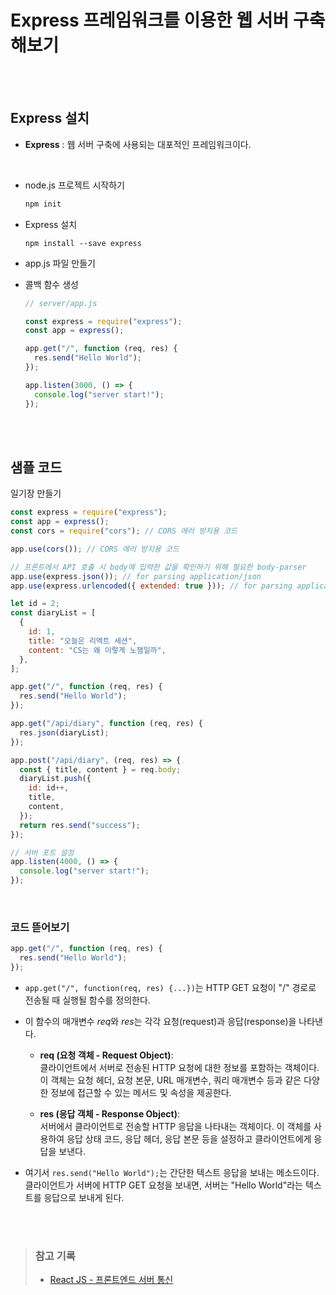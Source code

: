# Express 프레임워크를 이용한 웹 서버 구축해보기

<br/><br/>

<!-- ### 목차 -->

<!-- - <a href=""></a> -->
<!-- - <a href=""></a> -->

<!-- <br/><br/> -->

## Express 설치

- **Express** : 웹 서버 구축에 사용되는 대포적인 프레임워크이다.

<br/>

- node.js 프로젝트 시작하기

  ```cmd
  npm init
  ```

- Express 설치

  ```
  npm install --save express
  ```

- app.js 파일 만들기

- 콜백 함수 생성

  ```js
  // server/app.js

  const express = require("express");
  const app = express();

  app.get("/", function (req, res) {
    res.send("Hello World");
  });

  app.listen(3000, () => {
    console.log("server start!");
  });
  ```

<br/><br/>

## 샘플 코드

일기장 만들기

```js
const express = require("express");
const app = express();
const cors = require("cors"); // CORS 에러 방지용 코드

app.use(cors()); // CORS 에러 방지용 코드

// 프론트에서 API 호출 시 body에 입력한 값을 확인하기 위해 필요한 body-parser
app.use(express.json()); // for parsing application/json
app.use(express.urlencoded({ extended: true })); // for parsing application/x-www-form-urlencoded

let id = 2;
const diaryList = [
  {
    id: 1,
    title: "오늘은 리엑트 세션",
    content: "CS는 왜 이렇게 노잼일까",
  },
];

app.get("/", function (req, res) {
  res.send("Hello World");
});

app.get("/api/diary", function (req, res) {
  res.json(diaryList);
});

app.post("/api/diary", (req, res) => {
  const { title, content } = req.body;
  diaryList.push({
    id: id++,
    title,
    content,
  });
  return res.send("success");
});

// 서버 포트 설정
app.listen(4000, () => {
  console.log("server start!");
});
```

<br/>

### 코드 뜯어보기

```js
app.get("/", function (req, res) {
  res.send("Hello World");
});
```

- `app.get("/", function(req, res) {...})`는 HTTP GET 요청이 "/" 경로로 전송될 때 실행될 함수를 정의한다.

- 이 함수의 매개변수 *req*와 *res*는 각각 요청(request)과 응답(response)을 나타낸다.

  - <strong>req (요청 객체 - Request Object)</strong>:  
    클라이언트에서 서버로 전송된 HTTP 요청에 대한 정보를 포함하는 객체이다. 이 객체는 요청 헤더, 요청 본문, URL 매개변수, 쿼리 매개변수 등과 같은 다양한 정보에 접근할 수 있는 메서드 및 속성을 제공한다.

  - <strong>res (응답 객체 - Response Object)</strong>:  
    서버에서 클라이언트로 전송할 HTTP 응답을 나타내는 객체이다. 이 객체를 사용하여 응답 상태 코드, 응답 헤더, 응답 본문 등을 설정하고 클라이언트에게 응답을 보낸다.

- 여기서 `res.send("Hello World");`는 간단한 텍스트 응답을 보내는 메소드이다. 클라이언트가 서버에 HTTP GET 요청을 보내면, 서버는 "Hello World"라는 텍스트를 응답으로 보내게 된다.

<br/><br/>

> ### 참고 기록
>
> - <a href="https://github.com/SangYoonLee1231/TIL/blob/main/React%20JS/react_server_communication.md">React JS - 프론트엔드 서버 통신</a>

<br/>
